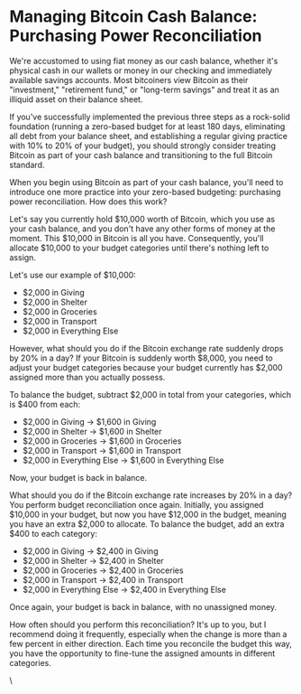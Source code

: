 # Managing Bitcoin Cash Balance: Purchasing Power Reconciliation

We're accustomed to using fiat money as our cash balance, whether it's physical cash in our wallets or money in our checking and immediately available savings accounts. Most bitcoiners view Bitcoin as their "investment," "retirement fund," or "long-term savings" and treat it as an illiquid asset on their balance sheet.

If you've successfully implemented the previous three steps as a rock-solid foundation (running a zero-based budget for at least 180 days, eliminating all debt from your balance sheet, and establishing a regular giving practice with 10% to 20% of your budget), you should strongly consider treating Bitcoin as part of your cash balance and transitioning to the full Bitcoin standard.

When you begin using Bitcoin as part of your cash balance, you'll need to introduce one more practice into your zero-based budgeting: purchasing power reconciliation. How does this work?

Let's say you currently hold $10,000 worth of Bitcoin, which you use as your cash balance, and you don't have any other forms of money at the moment. This $10,000 in Bitcoin is all you have. Consequently, you'll allocate $10,000 to your budget categories until there's nothing left to assign.

Let's use our example of $10,000:

* $2,000 in Giving
* $2,000 in Shelter
* $2,000 in Groceries
* $2,000 in Transport
* $2,000 in Everything Else

However, what should you do if the Bitcoin exchange rate suddenly drops by 20% in a day? If your Bitcoin is suddenly worth $8,000, you need to adjust your budget categories because your budget currently has $2,000 assigned more than you actually possess.

To balance the budget, subtract $2,000 in total from your categories, which is $400 from each:

* $2,000 in Giving -> $1,600 in Giving
* $2,000 in Shelter -> $1,600 in Shelter
* $2,000 in Groceries -> $1,600 in Groceries
* $2,000 in Transport -> $1,600 in Transport
* $2,000 in Everything Else -> $1,600 in Everything Else

Now, your budget is back in balance.

What should you do if the Bitcoin exchange rate increases by 20% in a day? You perform budget reconciliation once again. Initially, you assigned $10,000 in your budget, but now you have $12,000 in the budget, meaning you have an extra $2,000 to allocate. To balance the budget, add an extra $400 to each category:

* $2,000 in Giving -> $2,400 in Giving
* $2,000 in Shelter -> $2,400 in Shelter
* $2,000 in Groceries -> $2,400 in Groceries
* $2,000 in Transport -> $2,400 in Transport
* $2,000 in Everything Else -> $2,400 in Everything Else

Once again, your budget is back in balance, with no unassigned money.

How often should you perform this reconciliation? It's up to you, but I recommend doing it frequently, especially when the change is more than a few percent in either direction. Each time you reconcile the budget this way, you have the opportunity to fine-tune the assigned amounts in different categories.

\
